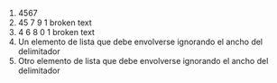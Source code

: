 1. 4567
1. 45 7 9
1 broken
text
1. 4 6 8 0
1 broken
text
1. Un
elemento
de lista
que debe
envolverse
ignorando
el ancho
del
delimitador
1. Otro
elemento
de lista
que debe
envolverse
ignorando
el ancho
del
delimitador
